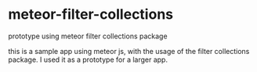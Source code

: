# meteor-filter-collections
prototype using meteor filter collections package

this is a sample app using meteor js, with the usage of the filter collections package. I used it as a prototype for a larger app.
